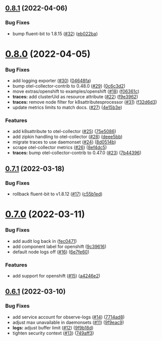## [0.8.1](https://github.com/observeinc/manifests/compare/v0.8.0...v0.8.1) (2022-04-06)


### Bug Fixes

* bump fluent-bit to 1.8.15 ([#32](https://github.com/observeinc/manifests/issues/32)) ([eb022ba](https://github.com/observeinc/manifests/commit/eb022ba334fcca410207331430e7cd077241f515))



# [0.8.0](https://github.com/observeinc/manifests/compare/v0.7.1...v0.8.0) (2022-04-05)


### Bug Fixes

* add logging exporter ([#30](https://github.com/observeinc/manifests/issues/30)) ([04648fa](https://github.com/observeinc/manifests/commit/04648fa3f81f1b9a05f7986101a0685d8209fe1e))
* bump otel-collector-contrib to 0.48.0 ([#29](https://github.com/observeinc/manifests/issues/29)) ([0c6c3d2](https://github.com/observeinc/manifests/commit/0c6c3d2b32d4d548e099b01ae7622200c81d6540))
* move extras/openshift to examples/openshift ([#18](https://github.com/observeinc/manifests/issues/18)) ([f06361c](https://github.com/observeinc/manifests/commit/f06361c02f1bdde447a364930757aecd8ded3126))
* **traces:** add clusterUid as resource attribute ([#22](https://github.com/observeinc/manifests/issues/22)) ([f9e3962](https://github.com/observeinc/manifests/commit/f9e3962369d6bafafafa6355d9d208f6f2388475))
* **traces:** remove node filter for k8sattributesprocessor ([#31](https://github.com/observeinc/manifests/issues/31)) ([f32d6d3](https://github.com/observeinc/manifests/commit/f32d6d3027fd0abe89d7ffdc0422b91838d3734e))
* update metrics limits to match docs. ([#27](https://github.com/observeinc/manifests/issues/27)) ([4e15b3e](https://github.com/observeinc/manifests/commit/4e15b3e107ec1b590b7471d17b2369f78c780234))


### Features

* add k8sattribute to otel-collector ([#25](https://github.com/observeinc/manifests/issues/25)) ([75e5086](https://github.com/observeinc/manifests/commit/75e508612b76cbda0dec8adb92afaab580608a12))
* add zipkin handling to otel-collector ([#28](https://github.com/observeinc/manifests/issues/28)) ([deee5bb](https://github.com/observeinc/manifests/commit/deee5bbdeae9d14fcd77f58cba1b72d878d47e73))
* migrate traces to use daemonset ([#24](https://github.com/observeinc/manifests/issues/24)) ([8d0514b](https://github.com/observeinc/manifests/commit/8d0514b3e9bae8aec68ca8b1035bf330219c87eb))
* scrape otel-collector metrics ([#26](https://github.com/observeinc/manifests/issues/26)) ([8ef4dc5](https://github.com/observeinc/manifests/commit/8ef4dc5c7400a366509000e135657e53b746467d))
* **traces:** bump otel-collector-contrib to 0.47.0 ([#23](https://github.com/observeinc/manifests/issues/23)) ([7b44396](https://github.com/observeinc/manifests/commit/7b443961ab3b647aa4e26c3d0bead094d4f14cf0))



## [0.7.1](https://github.com/observeinc/manifests/compare/v0.7.0...v0.7.1) (2022-03-18)


### Bug Fixes

* rollback fluent-bit to v1.8.12 ([#17](https://github.com/observeinc/manifests/issues/17)) ([c55b1ed](https://github.com/observeinc/manifests/commit/c55b1ed62a78a9b6c139a3259ab954b5db7c8756))



# [0.7.0](https://github.com/observeinc/manifests/compare/v0.6.1...v0.7.0) (2022-03-11)


### Bug Fixes

* add audit log back in ([fec0471](https://github.com/observeinc/manifests/commit/fec047195d6f0fd3cbdfa7fcf819f37c6104405f))
* add component label for openshift ([9c39616](https://github.com/observeinc/manifests/commit/9c3961602e472fc5b2d52a491e2d8bc284ea7d22))
* default node logs off ([#16](https://github.com/observeinc/manifests/issues/16)) ([6e7fe60](https://github.com/observeinc/manifests/commit/6e7fe60dad112cc701544dfc554728e315aabbac))


### Features

* add support for openshift ([#15](https://github.com/observeinc/manifests/issues/15)) ([a4246e2](https://github.com/observeinc/manifests/commit/a4246e258844a3316b528ee6e0922903d4432046))



## [0.6.1](https://github.com/observeinc/manifests/compare/v0.6.0...v0.6.1) (2022-03-10)


### Bug Fixes

* add service account for observe-logs ([#14](https://github.com/observeinc/manifests/issues/14)) ([7714ad8](https://github.com/observeinc/manifests/commit/7714ad84d2b9331e665adfe3d9dc9d716e07f698))
* adjust max unavailable in daemonsets ([#11](https://github.com/observeinc/manifests/issues/11)) ([9f9eac9](https://github.com/observeinc/manifests/commit/9f9eac99cbe2cd3c7e8b47df8d63faeb43cf23c1))
* **logs:** adjust buffer limit ([#12](https://github.com/observeinc/manifests/issues/12)) ([9f9b18d](https://github.com/observeinc/manifests/commit/9f9b18d2d0a630347c64917afa6404d26d3318e5))
* tighten security context ([#13](https://github.com/observeinc/manifests/issues/13)) ([749aff3](https://github.com/observeinc/manifests/commit/749aff3afa4f1022a1508f7a73c2007ad656640a))



